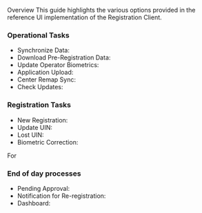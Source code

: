 Overview
This guide highlights the various options provided in the reference UI implementation of the Registration Client.


### Operational Tasks

* Synchronize Data: 
* Download Pre-Registration Data:
* Update Operator Biometrics: 
* Application Upload:
* Center Remap Sync:
* Check Updates:

### Registration Tasks

* New Registration:
* Update UIN:
* Lost UIN:
* Biometric Correction:

For <refer to ID lifecycle management page>

### End of day processes

* Pending Approval:
* Notification for Re-registration:
* Dashboard:
